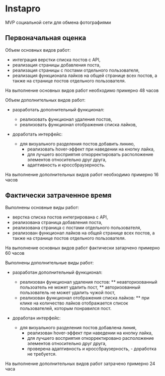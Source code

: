 # Instapro

MVP социальной сети для обмена фотографиями

## Первоначальная оценка

Объем основных видов работ: 

 - интеграция верстки списка постов с API,
 - реализация страницы добавления поста,
 - реализация страницы с постами отдельного пользователя,
 - реализация функционала лайков на общей странице всех постов, а также на странице постов отдельного пользователя.

На выполнение основных видов работ необходимо примерно 48 часов

Объем дополнительных видов работ: 

- разработать дополнительный функционал:
  
	 * реализовать функционал удаления постов,
	 * реализовать функционал отображения списка лайков,
    
- доработать интерфейс:
  
   * для визуального разделения постов добавить линию,
	 * реализовать hover-эффект при наведении на кнопку лайка,
	 * для лучшего восприятия откорректировать расположение элементов относительно друг друга,
	 * адаптивность и кроссбраузерность.
 
На выполнение дополнительных видов работ необходимо примерно 16 часов

## Фактически затраченное время

Выполнены основные виды работ: 

 - верстка списка постов интегрирована с API,
 - реализована страница добавления поста,
 - реализована страница с постами отдельного пользователя,
 - реализован функционал лайков на общей странице всех постов, а также на странице постов отдельного пользователя.

На выполнение основных видов работ фактически затарчено примерно 60 часов

Выполнены дополнительные виды работ: 

- разработан дополнительный функционал:
  
	 * реализован функционал удаления постов:
      ** неавторизованный пользоатель не может удалить пост,
      ** авторизованный пользователь не может удалить чужой пост,
	 * реализован функционал отображения списка лайков:
      ** при клике на количество лайков отображается список пользователей, которым понравился пост.
    
- доработан интерфейс:
  
   * для визуального разделения постов добавлена линия,
	 * реализован hover-эффект при наведении на кнопку лайка,
	 * для лучшего восприятия откорректировано расположение элементов относительно друг друга,
	 * проверена адаптивность и кроссбраузерность, - доработка не требуется.
 
На выполнение дополнительных видов работ затрачено примерно 24 часа
